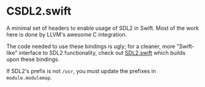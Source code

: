 # CSDL2.swift

A minimal set of headers to enable usage of SDL2 in Swift. Most of the work here is done by LLVM's awesome C integration.

The code needed to use these bindings is ugly; for a cleaner, more "Swift-like" interface to SDL2 functionality, check out [SDL2.swift](https://github.com/jaz303/SDL2.swift) which builds upon these bindings.

If SDL2's prefix is not `/usr`, you must update the prefixes in `module.modulemap`.